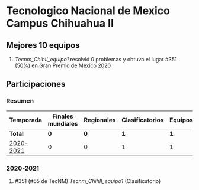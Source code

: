 # Tecnologico Nacional de Mexico Campus Chihuahua II

## Mejores 10 equipos

1. _Tecnm_ChihII_equipo1_ resolvió 0 problemas y obtuvo el lugar #351 (50%) en Gran Premio de Mexico 2020

## Participaciones

### Resumen

| Temporada | Finales mundiales | Regionales | Clasificatorios | Equipos |
| --- | --- | --- | --- | --- |
| **Total** | **0** | **0** | **1** | **1** |
| [2020-2021](#2020-2021) | 0 | 0 | 1 | 1 |

### 2020-2021

1. #351 (#65 de TecNM) _Tecnm_ChihII_equipo1_ (Clasificatorio)



